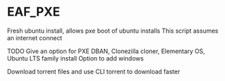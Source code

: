 # EAF_PXE

Fresh ubuntu install, allows pxe boot of ubuntu installs
This script assumes an internet connect

TODO
Give an option for PXE DBAN, Clonezilla cloner, Elementary OS,
                   Ubuntu LTS family install 
                   Option to add windows

Download torrent files and use CLI torrent to download faster
